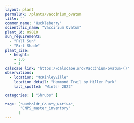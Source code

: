 ```yaml
---
layout: plant                                                              
permalink: /plants/vaccinium_ovatum
title: ""
common_name: "Huckleberry" 
scientific_name: "Vaccinium Ovatum"
plant_id: 09810
sun_requirements:
  - "Full Sun"
  - "Part Shade"
plant_size:
  - height: 
    - 1.6
    - 8
calscape_link: "https://calscape.org/Vaccinium-ovatum-()"
observations: 
  - location: "McKinleyville"
    location_detail: "Hammond Trail by Hiller Park" 
    last_spotted: "Winter 2022"

categories: [ "Shrubs" ]

tags: ["Humboldt_County_Native",
       "CNPS_master_inventory"
      ]
---
```



